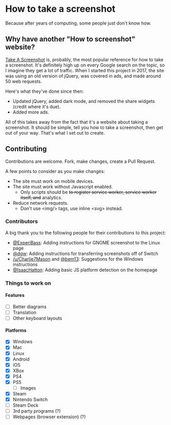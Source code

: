 # How to take a screenshot

Because after years of computing, some people just don't know how.

## Why have another "How to screenshot" website?

[Take A Screenshot](https://www.take-a-screenshot.org/) is, probably, the most popular reference for how to take a screenshot. It's definitely high up on every Google search on the topic, so I imagine they get a lot of traffic. When I started this project in 2017, the site was using an old version of jQuery, was covered in ads, and made around 50 web requests.

Here's what they've done since then:

- Updated jQuery, added dark mode, and removed the share widgets (credit where it's due).
- Added more ads.

All of this takes away from the fact that it's a website about taking a screenshot. It should be simple, tell you how to take a screenshot, then get out of your way. That's what I set out to create.

## Contributing

Contributions are welcome. Fork, make changes, create a Pull Request.

A few points to consider as you make changes:

- The site must work on mobile devices.
- The site must work without Javascript enabled.
  - Only scripts should be ~~to register service worker, service worker itself, and~~ analytics.
- Reduce network requests.
  - Don't use &lt;img/&gt; tags, use inline &lt;svg&gt; instead.

### Contributors

A big thank you to the following people for their contributions to this project:

- [@ExperiBass](https://github.com/ExperiBass): Adding instructions for GNOME screenshot to the Linux page
- [@dgw](https://github.com/dgw): Adding instructions for transferring screenshots off of Switch
- [/u/Charlie7Mason](https://www.reddit.com/user/Charlie7Mason/) and [@bem13](https://github.com/bem13): Suggestions for the Windows instructions
- [@IsaacHatton](https://github.com/IsaacHatton): Adding basic JS platform detection on the homepage

### Things to work on

#### Features

- [ ] Better diagrams
- [ ] Translation
- [ ] Other keyboard layouts

#### Platforms

- [x] Windows
- [x] Mac
- [x] Linux
- [x] Android
- [x] iOS
- [x] XBox
- [x] PS4
- [x] PS5
  - [ ] Images
- [x] Steam
- [x] Nintendo Switch
- [ ] Steam Deck
- [ ] 3rd party programs (?)
- [ ] Webpages (browser extension) (?)
